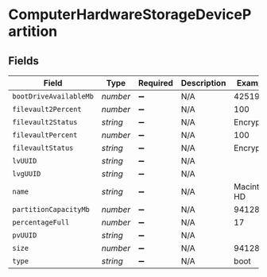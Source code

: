 # ComputerHardwareStorageDevicePartition


## Fields

| Field                  | Type                   | Required               | Description            | Example                |
| ---------------------- | ---------------------- | ---------------------- | ---------------------- | ---------------------- |
| `bootDriveAvailableMb` | *number*               | :heavy_minus_sign:     | N/A                    | 425198                 |
| `filevault2Percent`    | *number*               | :heavy_minus_sign:     | N/A                    | 100                    |
| `filevault2Status`     | *string*               | :heavy_minus_sign:     | N/A                    | Encrypted              |
| `filevaultPercent`     | *number*               | :heavy_minus_sign:     | N/A                    | 100                    |
| `filevaultStatus`      | *string*               | :heavy_minus_sign:     | N/A                    | Encrypted              |
| `lvUUID`               | *string*               | :heavy_minus_sign:     | N/A                    |                        |
| `lvgUUID`              | *string*               | :heavy_minus_sign:     | N/A                    |                        |
| `name`                 | *string*               | :heavy_minus_sign:     | N/A                    | Macintosh HD           |
| `partitionCapacityMb`  | *number*               | :heavy_minus_sign:     | N/A                    | 94128                  |
| `percentageFull`       | *number*               | :heavy_minus_sign:     | N/A                    | 17                     |
| `pvUUID`               | *string*               | :heavy_minus_sign:     | N/A                    |                        |
| `size`                 | *number*               | :heavy_minus_sign:     | N/A                    | 94128                  |
| `type`                 | *string*               | :heavy_minus_sign:     | N/A                    | boot                   |